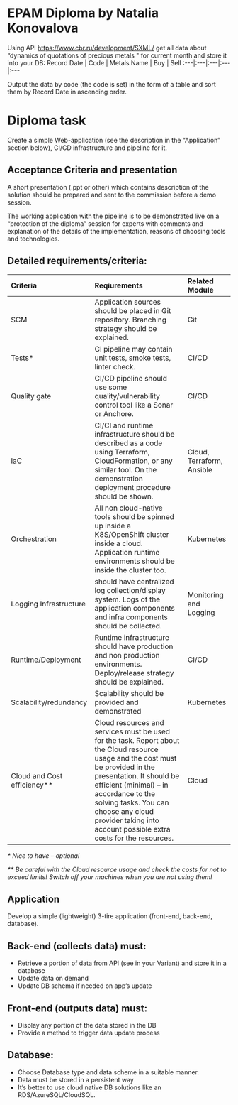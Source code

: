 # EPAM Diploma by Natalia Konovalova

Using API https://www.cbr.ru/development/SXML/ get all data about “dynamics of quotations of precious metals " for current month and store it into your DB:
Record Date | Code | Metals Name | Buy | Sell
:---|:---|:---|:---|:---

Output the data by code (the code is set) in the form of a table and sort them by Record Date in ascending order.

# Diploma task
Create a simple Web-application (see the description in the “Application” section below), CI/CD infrastructure and pipeline for it.

## Acceptance Criteria and presentation

A short presentation (.ppt or other) which contains description of the solution should be prepared and sent to the commission before a demo session.

The working application with the pipeline is to be demonstrated live on a “protection of the diploma” session for experts with comments and explanation of the details of the implementation, reasons of choosing tools and technologies.

## Detailed requirements/criteria:

Criteria | Reqiurements | Related Module
:---|:---|:---
SCM | Application sources should be placed in Git repository. Branching strategy should be explained. | Git
Tests* | CI pipeline may contain unit tests, smoke tests, linter check. | CI/CD
Quality gate | CI/CD pipeline should use some quality/vulnerability control tool like a Sonar or Anchore. | CI/CD
IaC | CI/CI and runtime infrastructure should be described as a code using Terraform, CloudFormation, or any similar tool. On the demonstration deployment procedure should be shown. | Cloud, Terraform, Ansible
Orchestration | All non cloud-native tools should be spinned up inside a K8S/OpenShift cluster inside a cloud. Application runtime environments should be inside the cluster too. | Kubernetes
Logging Infrastructure | should have centralized log collection/display system. Logs of the application components and infra components should be collected. | Monitoring and Logging| Monitoring Infrastructure should have centralized metric collection/display system. Metrics of the application components and infra components should be collected. | Monitoring and Logging
Runtime/Deployment | Runtime infrastructure should have production and non production environments. Deploy/release strategy should be explained. | CI/CD
Scalability/redundancy | Scalability should be provided and demonstrated | Kubernetes
Cloud and Cost efficiency** | Cloud resources and services must be used for the task. Report about the Cloud resource usage and the cost must be provided in the presentation. It should be efficient (minimal) – in accordance to the solving tasks. You can choose any cloud provider taking into account possible extra costs for the resources. | Cloud

*\* Nice to have – optional*

*\*\* Be careful with the Cloud resource usage and check the costs for not to exceed limits! Switch off your machines when you are not using them!*

## Application
Develop a simple (lightweight) 3-tire application (front-end, back-end, database).

## Back-end (collects data) must:
- Retrieve a portion of data from API (see in your Variant) and store it in a database
- Update data on demand
- Update DB schema if needed on app’s update

## Front-end (outputs data) must:
- Display any portion of the data stored in the DB
- Provide a method to trigger data update process

## Database:
- Choose Database type and data scheme in a suitable manner.
- Data must be stored in a persistent way
- It’s better to use cloud native DB solutions like an RDS/AzureSQL/CloudSQL.